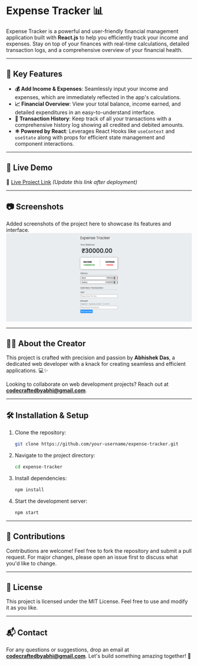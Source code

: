 # Expense Tracker 📊

Expense Tracker is a powerful and user-friendly financial management application built with **React.js** to help you efficiently track your income and expenses. Stay on top of your finances with real-time calculations, detailed transaction logs, and a comprehensive overview of your financial health.

---

## 🌟 Key Features

- **💰 Add Income & Expenses**: Seamlessly input your income and expenses, which are immediately reflected in the app's calculations.
- **📈 Financial Overview**: View your total balance, income earned, and detailed expenditures in an easy-to-understand interface.
- **📝 Transaction History**: Keep track of all your transactions with a comprehensive history log showing all credited and debited amounts.
- **⚛️ Powered by React**: Leverages React Hooks like `useContext` and `useState` along with props for efficient state management and component interactions.

---

## 🚀 Live Demo

🔗 [Live Project Link](#) *(Update this link after deployment)*

---

## 📷 Screenshots

Added screenshots of the project here to showcase its features and interface.
<img src="SS.png">

---

## 👨‍💻 About the Creator

This project is crafted with precision and passion by **Abhishek Das**, a dedicated web developer with a knack for creating seamless and efficient applications. 💻✨

Looking to collaborate on web development projects? Reach out at **[codecraftedbyabhi@gmail.com](mailto:codecraftedbyabhi@gmail.com)**.

---

## 🛠️ Installation & Setup

1. Clone the repository:
   ```bash
   git clone https://github.com/your-username/expense-tracker.git
   ```

2. Navigate to the project directory:
   ```bash
   cd expense-tracker
   ```

3. Install dependencies:
   ```bash
   npm install
   ```

4. Start the development server:
   ```bash
   npm start
   ```

---

## 🤝 Contributions

Contributions are welcome! Feel free to fork the repository and submit a pull request. For major changes, please open an issue first to discuss what you'd like to change.

---

## 📜 License

This project is licensed under the MIT License. Feel free to use and modify it as you like.

---

## 📬 Contact

For any questions or suggestions, drop an email at **[codecraftedbyabhi@gmail.com](mailto:codecraftedbyabhi@gmail.com)**. Let's build something amazing together! 🚀
